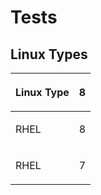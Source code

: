 # Tests

## Linux Types

| Linux Type |<p align="Versions">8</p>|
|:-----------|:------------------------|
| RHEL       | <p align="center">8</p> |
| RHEL       | <p align="center">7</p> |


